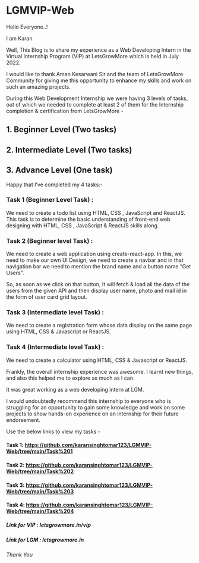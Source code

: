 # LGMVIP-Web

Hello Everyone..!

I am Karan


Well, This Blog is to share my experience as a Web Developing Intern in the Virtual Internship Program (VIP) at LetsGrowMore which is held in July 2022.

I would like to thank Aman Kesarwani Sir and the team of LetsGrowMore Community for giving me this opportunity to enhance my skills and work on such an amazing projects.

During this Web Development Internship we were having 3 levels of tasks, out of which we needed to complete at least 2 of them for the Internship completion & certification from LetsGrowMore -


## 1. Beginner Level (Two tasks)

## 2. Intermediate Level (Two tasks)

## 3. Advance Level (One task)


Happy that I’ve completed my 4 tasks:-


### Task 1 (Beginner Level Task) : 
We need to create a todo list using HTML, CSS , JavaScript and ReactJS. This task is to determine the basic understanding of front-end web designing with HTML, CSS , JavaScript & ReactJS skills along.


### Task 2 (Beginner level Task) : 
We need to create a web application using create-react-app. In this, we need to make our own UI Design, we need to create a navbar and in that navigation bar we need to mention the brand name and a button name “Get Users”.

So, as soon as we click on that button, It will fetch & load all the data of the users from the given API and then display user name, photo and mail id in the form of user card grid layout.


### Task 3 (Intermediate level Task) : 
We need to create a registration form whose data display on the same page using HTML, CSS & Javascript or ReactJS.


### Task 4 (Intermediate level Task) : 
We need to create a calculator using HTML, CSS & Javascript or ReactJS.


Frankly, the overall internship experience was awesome. I learnt new things, and also this helped me to explore as much as I can.

It was great working as a web developing intern at LGM.

I would undoubtedly recommend this internship to everyone who is struggling for an opportunity to gain some knowledge and work on some projects to show hands-on experience on an internship for their future endorsement.


Use the below links to view my tasks -

#### Task 1: https://github.com/karansinghtomar123/LGMVIP-Web/tree/main/Task%201

#### Task 2: https://github.com/karansinghtomar123/LGMVIP-Web/tree/main/Task%202

#### Task 3: https://github.com/karansinghtomar123/LGMVIP-Web/tree/main/Task%203

#### Task 4: https://github.com/karansinghtomar123/LGMVIP-Web/tree/main/Task%204

##### Link for VIP : letsgrowmore.in/vip
##### Link for LGM : letsgrowmore.in

###### Thank You

